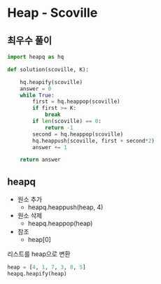 # Heap - Scoville

## 최우수 풀이
```python
import heapq as hq

def solution(scoville, K):

    hq.heapify(scoville)
    answer = 0
    while True:
        first = hq.heappop(scoville)
        if first >= K:
            break
        if len(scoville) == 0:
            return -1
        second = hq.heappop(scoville)
        hq.heappush(scoville, first + second*2)
        answer += 1  

    return answer
```

## heapq
- 원소 추가
    - heapq.heappush(heap, 4)
- 원소 삭제
    - heapq.heappop(heap)
- 참조
    - heap[0]

리스트를 heap으로 변환
```python
heap = [4, 1, 7, 3, 8, 5]
heapq.heapify(heap)
```